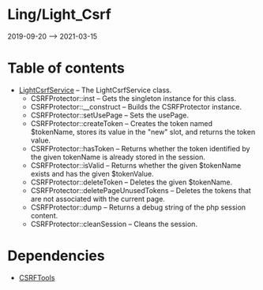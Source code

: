 Ling/Light_Csrf
================
2019-09-20 --> 2021-03-15




Table of contents
===========

- [LightCsrfService](https://github.com/lingtalfi/Light_Csrf/blob/master/doc/api/Ling/Light_Csrf/Service/LightCsrfService.md) &ndash; The LightCsrfService class.
    - CSRFProtector::inst &ndash; Gets the singleton instance for this class.
    - CSRFProtector::__construct &ndash; Builds the CSRFProtector instance.
    - CSRFProtector::setUsePage &ndash; Sets the usePage.
    - CSRFProtector::createToken &ndash; Creates the token named $tokenName, stores its value in the "new" slot, and returns the token value.
    - CSRFProtector::hasToken &ndash; Returns whether the token identified by the given tokenName is already stored in the session.
    - CSRFProtector::isValid &ndash; Returns whether the given $tokenName exists and has the given $tokenValue.
    - CSRFProtector::deleteToken &ndash; Deletes the given $tokenName.
    - CSRFProtector::deletePageUnusedTokens &ndash; Deletes the tokens that are not associated with the current page.
    - CSRFProtector::dump &ndash; Returns a debug string of the php session content.
    - CSRFProtector::cleanSession &ndash; Cleans the session.


Dependencies
============
- [CSRFTools](https://github.com/lingtalfi/CSRFTools)


